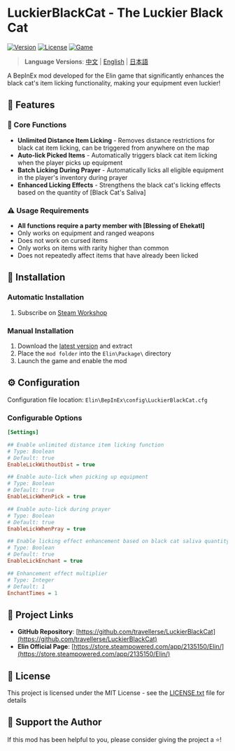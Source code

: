 # LuckierBlackCat - The Luckier Black Cat

[![Version](https://img.shields.io/badge/Version-0.4.1.0-blue.svg)](https://github.com/travellerse/LuckierBlackCat/releases)
[![License](https://img.shields.io/badge/License-MIT-green.svg)](LICENSE.txt)
[![Game](https://img.shields.io/badge/Game-Elin-orange.svg)](https://store.steampowered.com/app/2135150/Elin/)

> **Language Versions**: [中文](README.md) | [English](README_EN.md) | [日本語](README_JP.md)

A BepInEx mod developed for the Elin game that significantly enhances the black cat's item licking functionality, making your equipment even luckier!

## 📖 Features

### 🎯 Core Functions

- **Unlimited Distance Item Licking** - Removes distance restrictions for black cat item licking, can be triggered from anywhere on the map
- **Auto-lick Picked Items** - Automatically triggers black cat item licking when the player picks up equipment
- **Batch Licking During Prayer** - Automatically licks all eligible equipment in the player's inventory during prayer
- **Enhanced Licking Effects** - Strengthens the black cat's licking effects based on the quantity of [Black Cat's Saliva]

### ⚠️ Usage Requirements

- **All functions require a party member with [Blessing of Ehekatl]**
- Only works on equipment and ranged weapons
- Does not work on cursed items
- Only works on items with rarity higher than common
- Does not repeatedly affect items that have already been licked

## 🔧 Installation

### Automatic Installation

1. Subscribe on [Steam Workshop](https://steamcommunity.com/sharedfiles/filedetails/?id=3366709105)

### Manual Installation

1. Download the [latest version](https://github.com/travellerse/LuckierBlackCat/releases) and extract
2. Place the `mod folder` into the `Elin\Package\` directory
3. Launch the game and enable the mod

## ⚙️ Configuration

Configuration file location: `Elin\BepInEx\config\LuckierBlackCat.cfg`

### Configurable Options

```ini
[Settings]

## Enable unlimited distance item licking function
# Type: Boolean
# Default: true
EnableLickWithoutDist = true

## Enable auto-lick when picking up equipment
# Type: Boolean  
# Default: true
EnableLickWhenPick = true

## Enable auto-lick during prayer
# Type: Boolean
# Default: true
EnableLickWhenPray = true

## Enable licking effect enhancement based on black cat saliva quantity
# Type: Boolean
# Default: true
EnableLickEnchant = true

## Enhancement effect multiplier
# Type: Integer
# Default: 1
EnchantTimes = 1
```

## 🔗 Project Links

- **GitHub Repository**: [https://github.com/travellerse/LuckierBlackCat](https://github.com/travellerse/LuckierBlackCat)
- **Elin Official Page**: [https://store.steampowered.com/app/2135150/Elin/](https://store.steampowered.com/app/2135150/Elin/)

## 📄 License

This project is licensed under the MIT License - see the [LICENSE.txt](LICENSE.txt) file for details

## 💖 Support the Author

If this mod has been helpful to you, please consider giving the project a ⭐!
